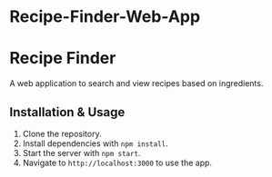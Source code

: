 # Recipe-Finder-Web-App

# Recipe Finder

A web application to search and view recipes based on ingredients.

## Installation & Usage

1. Clone the repository.
2. Install dependencies with `npm install`.
3. Start the server with `npm start`.
4. Navigate to `http://localhost:3000` to use the app.
